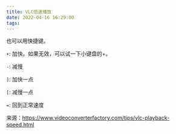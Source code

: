 ```yaml
---
title: VLC倍速播放
date: 2022-04-16 16:29:00
tags:
---
```


也可以用快捷键。

`+`: 加快。如果无效，可以试一下小键盘的+。 

`-`: 减慢

`]`: 加快一点

`[`: 减慢一点

`=`: 回到正常速度

来源：<https://www.videoconverterfactory.com/tips/vlc-playback-speed.html>
